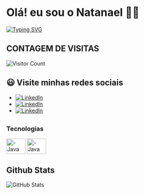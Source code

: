 # Olá! eu sou o Natanael 👋🏻
[![Typing SVG](https://readme-typing-svg.herokuapp.com/?color=fff&size=35&center=true&vCenter=true&width=1000&lines=Bem+vindo+ao+meu+perfil!+:%29)](https://git.io/typing-svg)

## CONTAGEM DE VISITAS
![Visitor Count](https://profile-counter.glitch.me/NatanCarFF/count.svg)

## 😃 Visite minhas redes sociais
- [![LinkedIn](https://img.shields.io/badge/LinkedIn-fff?style=for-the-badge&logo=linkedin&logoColor=0E76A8)](https://www.linkedin.com/in/🛡-natanael-carvalho-082380201/)
- [![LinkedIn](https://img.shields.io/badge/github-fff?style=for-the-badge&logo=github&logoColor=0E76A8)](https://github.com/NatanCarFF)
- [![LinkedIn](https://img.shields.io/badge/instagram-fff?style=for-the-badge&logo=instagram&logoColor=0E76A8)](https://instagram.com/NatanCarFF)

##
<div style="display: inline_block">
  <h3>Tecnologias</h3>
  <img align="center" alt="-Java" height="40" width="50" src="https://cdn.jsdelivr.net/gh/devicons/devicon/icons/java/java-original.svg" />
  <img align="center" alt="-Java" height="40" width="50" src="https://static.vecteezy.com/system/resources/previews/022/227/364/non_2x/openai-chatgpt-logo-icon-free-png.png" />
</div>

## Github Stats

![GitHub Stats](https://github-readme-stats.vercel.app/api?username=NatanCarFF&theme=transparent&bg_color=000&border_color=30A3DC&show_icons=true&icon_color=30A3DC&title_color=E94D5F&text_color=FFF)

